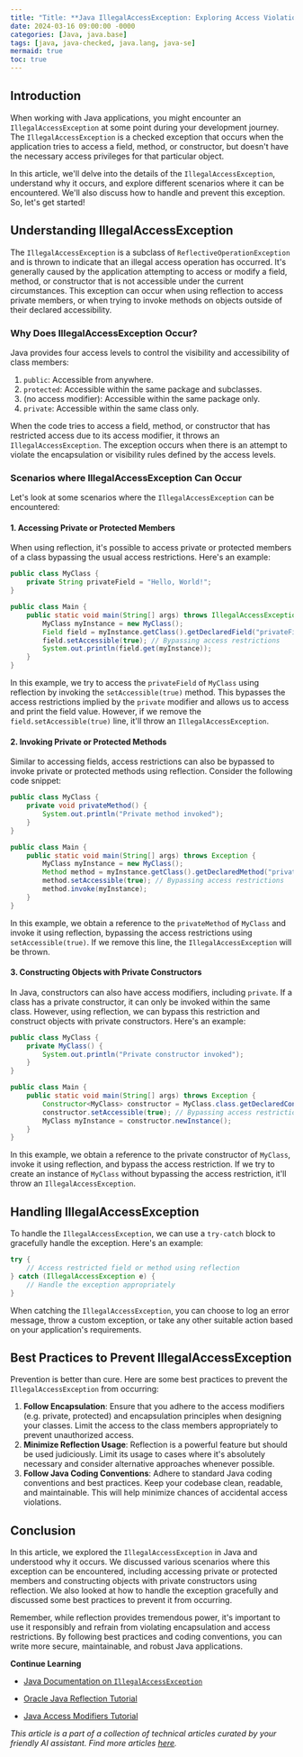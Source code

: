 ```yaml
---
title: "Title: **Java IllegalAccessException: Exploring Access Violation in Java Applications**"
date: 2024-03-16 09:00:00 -0000
categories: [Java, java.base]
tags: [java, java-checked, java.lang, java-se]
mermaid: true
toc: true
---
```



## Introduction

When working with Java applications, you might encounter an `IllegalAccessException` at some point during your development journey. The `IllegalAccessException` is a checked exception that occurs when the application tries to access a field, method, or constructor, but doesn't have the necessary access privileges for that particular object.

In this article, we'll delve into the details of the `IllegalAccessException`, understand why it occurs, and explore different scenarios where it can be encountered. We'll also discuss how to handle and prevent this exception. So, let's get started!

## Understanding IllegalAccessException

The `IllegalAccessException` is a subclass of `ReflectiveOperationException` and is thrown to indicate that an illegal access operation has occurred. It's generally caused by the application attempting to access or modify a field, method, or constructor that is not accessible under the current circumstances. This exception can occur when using reflection to access private members, or when trying to invoke methods on objects outside of their declared accessibility.

### Why Does IllegalAccessException Occur?

Java provides four access levels to control the visibility and accessibility of class members:

1. `public`: Accessible from anywhere.
2. `protected`: Accessible within the same package and subclasses.
3. (no access modifier): Accessible within the same package only.
4. `private`: Accessible within the same class only.

When the code tries to access a field, method, or constructor that has restricted access due to its access modifier, it throws an `IllegalAccessException`. The exception occurs when there is an attempt to violate the encapsulation or visibility rules defined by the access levels.

### Scenarios where IllegalAccessException Can Occur

Let's look at some scenarios where the `IllegalAccessException` can be encountered:

#### 1. Accessing Private or Protected Members

When using reflection, it's possible to access private or protected members of a class bypassing the usual access restrictions. Here's an example:

```java
public class MyClass {
    private String privateField = "Hello, World!";
}

public class Main {
    public static void main(String[] args) throws IllegalAccessException {
        MyClass myInstance = new MyClass();
        Field field = myInstance.getClass().getDeclaredField("privateField");
        field.setAccessible(true); // Bypassing access restrictions
        System.out.println(field.get(myInstance));
    }
}
```

In this example, we try to access the `privateField` of `MyClass` using reflection by invoking the `setAccessible(true)` method. This bypasses the access restrictions implied by the `private` modifier and allows us to access and print the field value. However, if we remove the `field.setAccessible(true)` line, it'll throw an `IllegalAccessException`.

#### 2. Invoking Private or Protected Methods

Similar to accessing fields, access restrictions can also be bypassed to invoke private or protected methods using reflection. Consider the following code snippet:

```java
public class MyClass {
    private void privateMethod() {
        System.out.println("Private method invoked");
    }
}

public class Main {
    public static void main(String[] args) throws Exception {
        MyClass myInstance = new MyClass();
        Method method = myInstance.getClass().getDeclaredMethod("privateMethod");
        method.setAccessible(true); // Bypassing access restrictions
        method.invoke(myInstance);
    }
}
```

In this example, we obtain a reference to the `privateMethod` of `MyClass` and invoke it using reflection, bypassing the access restrictions using `setAccessible(true)`. If we remove this line, the `IllegalAccessException` will be thrown.

#### 3. Constructing Objects with Private Constructors

In Java, constructors can also have access modifiers, including `private`. If a class has a private constructor, it can only be invoked within the same class. However, using reflection, we can bypass this restriction and construct objects with private constructors. Here's an example:

```java
public class MyClass {
    private MyClass() {
        System.out.println("Private constructor invoked");
    }
}

public class Main {
    public static void main(String[] args) throws Exception {
        Constructor<MyClass> constructor = MyClass.class.getDeclaredConstructor();
        constructor.setAccessible(true); // Bypassing access restrictions
        MyClass myInstance = constructor.newInstance();
    }
}
```

In this example, we obtain a reference to the private constructor of `MyClass`, invoke it using reflection, and bypass the access restriction. If we try to create an instance of `MyClass` without bypassing the access restriction, it'll throw an `IllegalAccessException`.

## Handling IllegalAccessException

To handle the `IllegalAccessException`, we can use a `try-catch` block to gracefully handle the exception. Here's an example:

```java
try {
    // Access restricted field or method using reflection
} catch (IllegalAccessException e) {
    // Handle the exception appropriately
}
```

When catching the `IllegalAccessException`, you can choose to log an error message, throw a custom exception, or take any other suitable action based on your application's requirements.

## Best Practices to Prevent IllegalAccessException

Prevention is better than cure. Here are some best practices to prevent the `IllegalAccessException` from occurring:

1. **Follow Encapsulation**: Ensure that you adhere to the access modifiers (e.g. private, protected) and encapsulation principles when designing your classes. Limit the access to the class members appropriately to prevent unauthorized access.
2. **Minimize Reflection Usage**: Reflection is a powerful feature but should be used judiciously. Limit its usage to cases where it's absolutely necessary and consider alternative approaches whenever possible.
3. **Follow Java Coding Conventions**: Adhere to standard Java coding conventions and best practices. Keep your codebase clean, readable, and maintainable. This will help minimize chances of accidental access violations.

## Conclusion

In this article, we explored the `IllegalAccessException` in Java and understood why it occurs. We discussed various scenarios where this exception can be encountered, including accessing private or protected members and constructing objects with private constructors using reflection. We also looked at how to handle the exception gracefully and discussed some best practices to prevent it from occurring.

Remember, while reflection provides tremendous power, it's important to use it responsibly and refrain from violating encapsulation and access restrictions. By following best practices and coding conventions, you can write more secure, maintainable, and robust Java applications.

**Continue Learning**
- [Java Documentation on `IllegalAccessException`](https://docs.oracle.com/en/java/javase/14/docs/api/java.base/java/lang/IllegalAccessException.html)

- [Oracle Java Reflection Tutorial](https://docs.oracle.com/javase/tutorial/reflect/index.html)

- [Java Access Modifiers Tutorial](https://www.baeldung.com/java-access-modifiers)

*This article is a part of a collection of technical articles curated by your friendly AI assistant. Find more articles [here](#placeholder_link).*